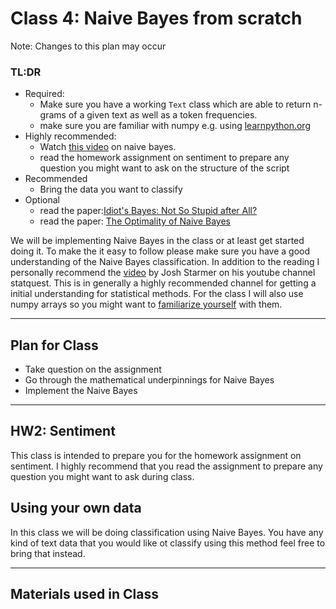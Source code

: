# Class 4: Naive Bayes from scratch

Note: Changes to this plan may occur

### TL:DR
 - Required:
   - Make sure you have a working `Text` class which are able to return n-grams of a given text as well as a token frequencies.
   - make sure you are familiar with numpy e.g. using [learnpython.org](https://www.learnpython.org/en/Numpy_Arrays)
 - Highly recommended:
   - Watch [this video](https://www.youtube.com/watch?v=O2L2Uv9pdDA) on naive bayes.
   - read the homework assignment on sentiment to prepare any question you might want to ask on the structure of the script
 - Recommended
   - Bring the data you want to classify 
 - Optional
   - read the paper:[Idiot's Bayes: Not So Stupid after All?](https://www.jstor.org/stable/1403452?origin=crossref&seq=1#metadata_info_tab_contents)
   - read the paper: [The Optimality of Naive Bayes](http://www.cs.unb.ca/~hzhang/publications/FLAIRS04ZhangH.pdf)



We will be implementing Naive Bayes in the class or at least get started doing it. To make the it easy to follow please make sure you have a good understanding of the Naive Bayes classification. In addition to the reading I personally recommend the [video](https://www.youtube.com/watch?v=O2L2Uv9pdDA) by Josh Starmer on his youtube channel statquest. This is in generally a highly recommended channel for getting a initial understanding for statistical methods. For the class I will also use numpy arrays so you might want to [familiarize yourself](https://www.learnpython.org/en/Numpy_Arrays) with them.

---

## Plan for Class
- Take question on the assignment
- Go through the mathematical underpinnings for Naive Bayes
- Implement the Naive Bayes

---

## HW2: Sentiment
This class is intended to prepare you for the homework assignment on sentiment. I highly recommend that you read the assignment to prepare any question you might want to ask during class. 

## Using your own data
In this class we will be doing classification using Naive Bayes. You have any kind of text data that you would like ot classify using this method feel free to bring that instead.

---

## Materials used in Class


<!--
Things to say before class

Notes:
* walk them through imdb assignment
-->